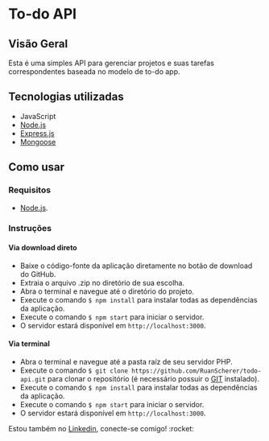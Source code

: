 # To-do API

## Visão Geral
<p>Esta é uma simples API para gerenciar projetos e suas tarefas correspondentes baseada no modelo de to-do app.</p>

## Tecnologias utilizadas
- JavaScript
- [Node.js](https://nodejs.org/)
- [Express.js](https://expressjs.com/pt-br/)
- [Mongoose](https://mongoosejs.com/)

## Como usar
### Requisitos
- [Node.js](https://nodejs.org/).

### Instruções
#### Via download direto
- Baixe o código-fonte da aplicação diretamente no botão de download do GitHub.
- Extraia o arquivo .zip no diretório de sua escolha.
- Abra o terminal e navegue até o diretório do projeto.
- Execute o comando `$ npm install` para instalar todas as dependências da aplicação.
- Execute o comando `$ npm start` para iniciar o servidor.
- O servidor estará disponível em `http://localhost:3000`.

#### Via terminal
- Abra o terminal e navegue até a pasta raíz de seu servidor PHP.
- Execute o comando `$ git clone https://github.com/RuanScherer/todo-api.git` para clonar o repositório (é necessário possuir o [GIT](https://git-scm.com/) instalado).
- Execute o comando `$ npm install` para instalar todas as dependências da aplicação.
- Execute o comando `$ npm start` para iniciar o servidor.
- O servidor estará disponível em `http://localhost:3000`.

<p>Estou também no <a href="https://www.linkedin.com/in/ruan-scherer/">Linkedin</a>, conecte-se comigo! :rocket:</p>